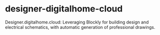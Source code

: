 # designer-digitalhome-cloud
Designer.digitalhome.cloud: Leveraging Blockly for building design and electrical schematics, with automatic generation of professional drawings. 
